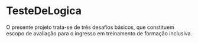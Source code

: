 # TesteDeLogica
O presente projeto trata-se de três desafios básicos, que constituem escopo de avaliação para o ingresso em treinamento de formação inclusiva.

